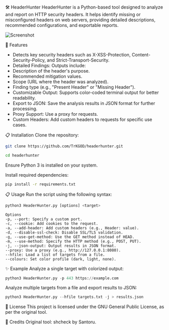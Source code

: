🛠️ HeaderHunter
HeaderHunter is a Python-based tool designed to analyze and report on HTTP security headers. It helps identify missing or misconfigured headers on web servers, providing detailed descriptions, recommended configurations, and exportable reports.

![Screenshot](https://github.com/user-attachments/assets/68c0ede6-9433-4708-89e7-e894cfb7089e)

🚀 Features
- Detects key security headers such as X-XSS-Protection, Content-Security-Policy, and Strict-Transport-Security.
- Detailed Findings: Outputs include:
- Description of the header's purpose.
- Recommended mitigation values.
- Scope (URL where the header was analyzed).
- Finding type (e.g., "Present Header" or "Missing Header").
- Customizable Output: Supports color-coded terminal output for better readability.
- Export to JSON: Save the analysis results in JSON format for further processing.
- Proxy Support: Use a proxy for requests.
- Custom Headers: Add custom headers to requests for specific use cases.

📋 Installation
Clone the repository:

```Bash
git clone https://github.com/TrKGOD/headerhunter.git
```

```Bash
cd headerhunter
```

Ensure Python 3 is installed on your system.

Install required dependencies:

```Bash
pip install -r requirements.txt
```

📋 Usage
Run the script using the following syntax:

```Python
python3 HeaderHunter.py [options] <target>
```
```
Options
-p, --port: Specify a custom port.
-c, --cookie: Add cookies to the request.
-a, --add-header: Add custom headers (e.g., Header: value).
-d, --disable-ssl-check: Disable SSL/TLS validation.
-g, --use-get-method: Use the GET method instead of HEAD.
-m, --use-method: Specify the HTTP method (e.g., POST, PUT).
-j, --json-output: Output results in JSON format.
--proxy: Use a proxy (e.g., http://127.0.0.1:8080).
--hfile: Load a list of targets from a file.
--colours: Set color profile (dark, light, none).
```

✨ Example
Analyze a single target with colorized output:

```Python
python3 HeaderHunter.py -p 443 https://example.com
```

Analyze multiple targets from a file and export results to JSON:

```Python
python3 HeaderHunter.py --hfile targets.txt -j > results.json
```

📄 License
This project is licensed under the GNU General Public License, as per the original tool.

🤝 Credits
Original tool: shcheck by Santoru.


